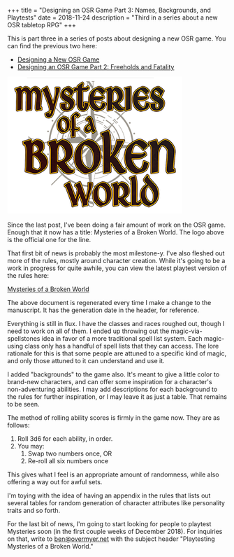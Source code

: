 +++
title = "Designing an OSR Game Part 3: Names, Backgrounds, and Playtests"
date = 2018-11-24
description = "Third in a series about a new OSR tabletop RPG"
+++

This is part three in a series of posts about designing a new OSR game. You can find the previous two here:

-   [Designing a New OSR Game](@/blog/designing-a-new-osr-game.md)
-   [Designing an OSR Game Part 2: Freeholds and Fatality](@/blog/designing-an-osr-game-part-2.md)

<img src="Mysteries-logo-small.png" >

Since the last post, I've been doing a fair amount of work on the OSR game. Enough that it now has a title: Mysteries of a Broken World. The logo above is the official one for the line.

That first bit of news is probably the most milestone-y. I've also fleshed out more of the rules, mostly around character creation. While it's going to be a work in progress for quite awhile, you can view the latest playtest version of the rules here:

[Mysteries of a Broken World](https://dungeonhack.nyc3.digitaloceanspaces.com/rpgs/mysteriesofabrokenworld.pdf)

The above document is regenerated every time I make a change to the manuscript. It has the generation date in the header, for reference.

Everything is still in flux. I have the classes and races roughed out, though I need to work on all of them. I ended up throwing out the magic-via-spellstones idea in favor of a more traditional spell list system. Each magic-using class only has a handful of spell lists that they can access. The lore rationale for this is that some people are attuned to a specific kind of magic, and only those attuned to it can understand and use it.

I added "backgrounds" to the game also. It's meant to give a little color to brand-new characters, and can offer some inspiration for a character's non-adventuring abilities. I may add descriptions for each background to the rules for further inspiration, or I may leave it as just a table. That remains to be seen.

The method of rolling ability scores is firmly in the game now. They are as follows:

1. Roll 3d6 for each ability, in order.
2. You may:
    1. Swap two numbers once, OR
    2. Re-roll all six numbers once

This gives what I feel is an appropriate amount of randomness, while also offering a way out for awful sets.

I'm toying with the idea of having an appendix in the rules that lists out several tables for random generation of character attributes like personality traits and so forth.

For the last bit of news, I'm going to start looking for people to playtest Mysteries soon (in the first couple weeks of December 2018). For inquiries on that, write to ben@overmyer.net with the subject header "Playtesting Mysteries of a Broken World."
